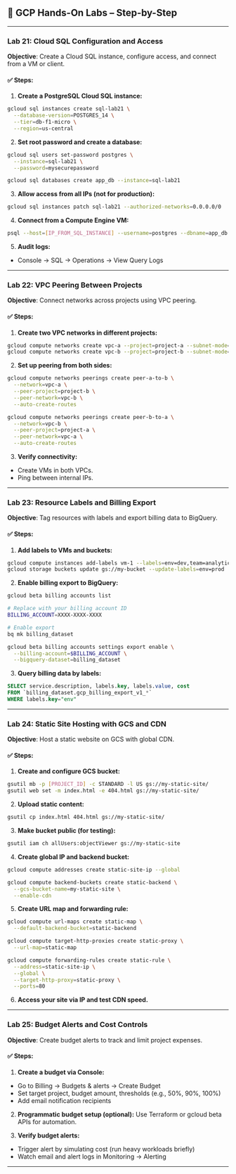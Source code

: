 ## 🧪 GCP Hands-On Labs – Step-by-Step 

---

### **Lab 21: Cloud SQL Configuration and Access**

**Objective**: Create a Cloud SQL instance, configure access, and connect from a VM or client.

#### ✅ Steps:

1. **Create a PostgreSQL Cloud SQL instance:**

```bash
gcloud sql instances create sql-lab21 \
  --database-version=POSTGRES_14 \
  --tier=db-f1-micro \
  --region=us-central
```

2. **Set root password and create a database:**

```bash
gcloud sql users set-password postgres \
  --instance=sql-lab21 \
  --password=mysecurepassword

gcloud sql databases create app_db --instance=sql-lab21
```

3. **Allow access from all IPs (not for production):**

```bash
gcloud sql instances patch sql-lab21 --authorized-networks=0.0.0.0/0
```

4. **Connect from a Compute Engine VM:**

```bash
psql --host=[IP_FROM_SQL_INSTANCE] --username=postgres --dbname=app_db
```

5. **Audit logs:**

* Console → SQL → Operations → View Query Logs

---

### **Lab 22: VPC Peering Between Projects**

**Objective**: Connect networks across projects using VPC peering.

#### ✅ Steps:

1. **Create two VPC networks in different projects:**

```bash
gcloud compute networks create vpc-a --project=project-a --subnet-mode=custom
gcloud compute networks create vpc-b --project=project-b --subnet-mode=custom
```

2. **Set up peering from both sides:**

```bash
gcloud compute networks peerings create peer-a-to-b \
  --network=vpc-a \
  --peer-project=project-b \
  --peer-network=vpc-b \
  --auto-create-routes

gcloud compute networks peerings create peer-b-to-a \
  --network=vpc-b \
  --peer-project=project-a \
  --peer-network=vpc-a \
  --auto-create-routes
```

3. **Verify connectivity:**

* Create VMs in both VPCs.
* Ping between internal IPs.

---

### **Lab 23: Resource Labels and Billing Export**

**Objective**: Tag resources with labels and export billing data to BigQuery.

#### ✅ Steps:

1. **Add labels to VMs and buckets:**

```bash
gcloud compute instances add-labels vm-1 --labels=env=dev,team=analytics
gcloud storage buckets update gs://my-bucket --update-labels=env=prod
```

2. **Enable billing export to BigQuery:**

```bash
gcloud beta billing accounts list

# Replace with your billing account ID
BILLING_ACCOUNT=XXXX-XXXX-XXXX

# Enable export
bq mk billing_dataset

gcloud beta billing accounts settings export enable \
  --billing-account=$BILLING_ACCOUNT \
  --bigquery-dataset=billing_dataset
```

3. **Query billing data by labels:**

```sql
SELECT service.description, labels.key, labels.value, cost 
FROM `billing_dataset.gcp_billing_export_v1_*`
WHERE labels.key="env"
```

---

### **Lab 24: Static Site Hosting with GCS and CDN**

**Objective**: Host a static website on GCS with global CDN.

#### ✅ Steps:

1. **Create and configure GCS bucket:**

```bash
gsutil mb -p [PROJECT_ID] -c STANDARD -l US gs://my-static-site/
gsutil web set -m index.html -e 404.html gs://my-static-site/
```

2. **Upload static content:**

```bash
gsutil cp index.html 404.html gs://my-static-site/
```

3. **Make bucket public (for testing):**

```bash
gsutil iam ch allUsers:objectViewer gs://my-static-site
```

4. **Create global IP and backend bucket:**

```bash
gcloud compute addresses create static-site-ip --global

gcloud compute backend-buckets create static-backend \
  --gcs-bucket-name=my-static-site \
  --enable-cdn
```

5. **Create URL map and forwarding rule:**

```bash
gcloud compute url-maps create static-map \
  --default-backend-bucket=static-backend

gcloud compute target-http-proxies create static-proxy \
  --url-map=static-map

gcloud compute forwarding-rules create static-rule \
  --address=static-site-ip \
  --global \
  --target-http-proxy=static-proxy \
  --ports=80
```

6. **Access your site via IP and test CDN speed.**

---

### **Lab 25: Budget Alerts and Cost Controls**

**Objective**: Create budget alerts to track and limit project expenses.

#### ✅ Steps:

1. **Create a budget via Console:**

* Go to Billing → Budgets & alerts → Create Budget
* Set target project, budget amount, thresholds (e.g., 50%, 90%, 100%)
* Add email notification recipients

2. **Programmatic budget setup (optional):**
   Use Terraform or gcloud beta APIs for automation.

3. **Verify budget alerts:**

* Trigger alert by simulating cost (run heavy workloads briefly)
* Watch email and alert logs in Monitoring → Alerting

---

